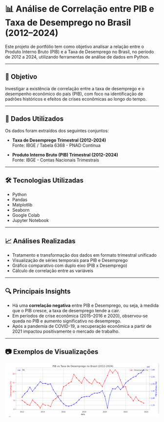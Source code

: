 # 📊 Análise de Correlação entre PIB e Taxa de Desemprego no Brasil (2012–2024)

Este projeto de portfólio tem como objetivo analisar a relação entre o Produto Interno Bruto (PIB) e a Taxa de Desemprego no Brasil, no período de 2012 a 2024, utilizando ferramentas de análise de dados em Python.

---

## 🎯 Objetivo

Investigar a existência de correlação entre a taxa de desemprego e o desempenho econômico do país (PIB), com foco na identificação de padrões históricos e efeitos de crises econômicas ao longo do tempo.

---

## 🧩 Dados Utilizados

Os dados foram extraídos dos seguintes conjuntos:

- **Taxa de Desemprego Trimestral (2012–2024)**  
  Fonte: IBGE / Tabela 6368 - PNAD Contínua

- **Produto Interno Bruto (PIB) Trimestral (2012–2024)**  
  Fonte: IBGE - Contas Nacionais Trimestrais

---

## 🛠️ Tecnologias Utilizadas

- Python
- Pandas
- Matplotlib
- Seaborn
- Google Colab
- Jupyter Notebook

---

## 📈 Análises Realizadas

- Tratamento e transformação dos dados em formato trimestral unificado
- Visualização de séries temporais para PIB e Desemprego
- Gráfico comparativo com duplo eixo (PIB x Desemprego)
- Cálculo de correlação entre as variáveis

---

## 🔍 Principais Insights

- Há uma **correlação negativa** entre PIB e Desemprego, ou seja, à medida que o PIB cresce, a taxa de desemprego tende a cair.
- Em períodos de crise econômica (2015–2016 e 2020), observou-se queda no PIB e aumento significativo no desemprego.
- Após a pandemia de COVID-19, a recuperação econômica a partir de 2021 impactou positivamente o mercado de trabalho.

---

## 📷 Exemplos de Visualizações

<p align="center">
  <img src="img/grafico_comparativo.png" alt="Gráfico comparativo PIB vs Desemprego" width="700"/>
</p>


